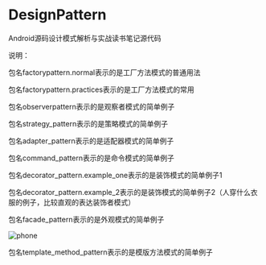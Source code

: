 # DesignPattern
Android源码设计模式解析与实战读书笔记源代码

说明：

包名factorypattern.normal表示的是工厂方法模式的普通用法

包名factorypattern.practices表示的是工厂方法模式的常用

包名observerpattern表示的是观察者模式的简单例子

包名strategy_pattern表示的是策略模式的简单例子

包名adapter_pattern表示的是适配器模式的简单例子

包名command_pattern表示的是命令模式的简单例子

包名decorator_pattern.example_one表示的是装饰模式的简单例子1

包名decorator_pattern.example_2表示的是装饰模式的简单例子2（人穿什么衣服的例子，比较直观的表达装饰者模式）

包名facade_pattern表示的是外观模式的简单例子

![phone](DesignPattern/img/phone.png)

包名template_method_pattern表示的是模版方法模式的简单例子
